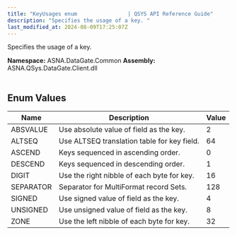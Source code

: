 ```yaml
---
title: "KeyUsages enum                | QSYS API Reference Guide"
description: "Specifies the usage of a key. "
last_modified_at: 2024-08-09T17:25:07Z
---
```


Specifies the usage of a key.

**Namespace:** ASNA.DataGate.Common
**Assembly:** ASNA.QSys.DataGate.Client.dll
<br>
<br>

## Enum Values

| Name | Description | Value
| --- | --- | --- 
| ABSVALUE | Use absolute value of field as the key. | 2 |
| ALTSEQ | Use ALTSEQ translation table for key field. | 64 |
| ASCEND | Keys sequenced in ascending order. | 0 |
| DESCEND | Keys sequenced in descending order. | 1 |
| DIGIT | Use the right nibble of each byte for key. | 16 |
| SEPARATOR | Separator for MultiFormat record Sets. | 128 |
| SIGNED | Use signed value of field as the key. | 4 |
| UNSIGNED | Use unsigned value of field as the key. | 8 |
| ZONE | Use the left nibble of each byte for key. | 32 |
